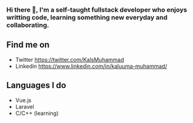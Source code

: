 ### Hi there 👋, I'm a self-taught fullstack developer who enjoys writting code, learning something new everyday and collaborating.

## Find me on

- Twitter https://twitter.com/KalsMuhammad
- Linkedin https://www.linkedin.com/in/kaluuma-muhammad/

## Languages I do
- Vue.js
- Laravel
- C/C++ (learning)
